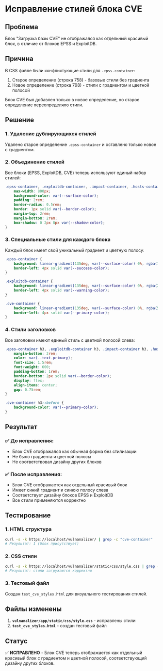# Исправление стилей блока CVE

## Проблема
Блок "Загрузка базы CVE" не отображался как отдельный красивый блок, в отличие от блоков EPSS и ExploitDB.

## Причина
В CSS файле были конфликтующие стили для `.epss-container`:
1. Старое определение (строка 758) - базовые стили без градиента
2. Новое определение (строка 798) - стили с градиентом и цветной полосой

Блок CVE был добавлен только в новое определение, но старое определение переопределяло стили.

## Решение

### 1. Удаление дублирующихся стилей
Удалено старое определение `.epss-container` и оставлено только новое с градиентом.

### 2. Объединение стилей
Все блоки (EPSS, ExploitDB, CVE) теперь используют единый набор стилей:

```css
.epss-container, .exploitdb-container, .impact-container, .hosts-container, .clear-container, .vm-settings-container, .vm-import-container, .cve-container {
    max-width: 800px;
    background-color: var(--surface-color);
    padding: 2rem;
    border-radius: 0.5rem;
    border: 1px solid var(--border-color);
    margin-top: 2rem;
    margin-bottom: 2rem;
    box-shadow: 0 2px 8px var(--shadow-color);
}
```

### 3. Специальные стили для каждого блока
Каждый блок имеет свой уникальный градиент и цветную полосу:

```css
.epss-container {
    background: linear-gradient(135deg, var(--surface-color) 0%, rgba(16, 185, 129, 0.05) 100%);
    border-left: 4px solid var(--success-color);
}

.exploitdb-container {
    background: linear-gradient(135deg, var(--surface-color) 0%, rgba(245, 158, 11, 0.05) 100%);
    border-left: 4px solid var(--warning-color);
}

.cve-container {
    background: linear-gradient(135deg, var(--surface-color) 0%, rgba(59, 130, 246, 0.05) 100%);
    border-left: 4px solid var(--primary-color);
}
```

### 4. Стили заголовков
Все заголовки имеют единый стиль с цветной полосой слева:

```css
.epss-container h3, .exploitdb-container h3, .impact-container h3, .hosts-container h3, .clear-container h3, .vm-settings-container h3, .vm-import-container h3, .cve-container h3 {
    margin-bottom: 2rem;
    color: var(--text-primary);
    font-size: 1.5rem;
    font-weight: 600;
    padding-bottom: 1rem;
    border-bottom: 2px solid var(--border-color);
    display: flex;
    align-items: center;
    gap: 0.75rem;
}

.cve-container h3::before {
    background-color: var(--primary-color);
}
```

## Результат

### ✅ До исправления:
- Блок CVE отображался как обычная форма без стилизации
- Не было градиента и цветной полосы
- Не соответствовал дизайну других блоков

### ✅ После исправления:
- Блок CVE отображается как отдельный красивый блок
- Имеет синий градиент и синюю полосу слева
- Соответствует дизайну блоков EPSS и ExploitDB
- Все стили применяются корректно

## Тестирование

### 1. HTML структура
```bash
curl -s -k https://localhost/vulnanalizer/ | grep -c "cve-container"
# Результат: 1 (блок присутствует)
```

### 2. CSS стили
```bash
curl -s -k https://localhost/vulnanalizer/static/css/style.css | grep -A 5 -B 5 "cve-container"
# Результат: стили загружаются корректно
```

### 3. Тестовый файл
Создан `test_cve_styles.html` для визуального тестирования стилей.

## Файлы изменены

1. **`vulnanalizer/app/static/css/style.css`** - исправлены стили
2. **`test_cve_styles.html`** - создан тестовый файл

## Статус
✅ **ИСПРАВЛЕНО** - Блок CVE теперь отображается как отдельный красивый блок с градиентом и цветной полосой, соответствующий дизайну других блоков.
